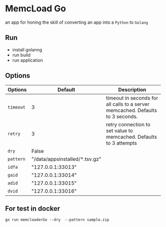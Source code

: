 MemcLoad Go
======
an app for honing the skill of converting an app into a `Python` to `Golang`

Run
---
* install golanng 
* run build 
* run application

Options
------

| Options | Default | Description |
| ------- | ----- |-------------|
`timeout`|3|timeout in seconds for all calls to a server memcached. Defaults to 3 seconds.|
`retry`|3|retry connection to set value to memcached. Defaults to 3 attempts
`dry`| False| 
`pattern`| "/data/appsinstalled/*.tsv.gz"| 
`idfa`| "127.0.0.1:33013"| 
`gaid`| "127.0.0.1:33014"| 
`adid`| "127.0.0.1:33015"| 
`dvid`| "127.0.0.1:33016"| 

For test in docker
-------------
```shell script
go run memcloaderGo --dry  --pattern sample.zip
```
